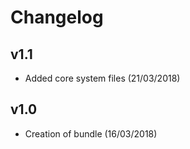 # Changelog

v1.1
----
- Added core system files (21/03/2018)

v1.0
----
- Creation of bundle (16/03/2018)
